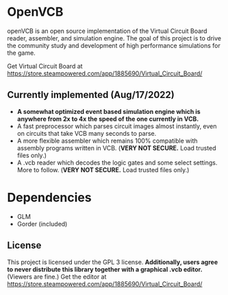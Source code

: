 
# OpenVCB

openVCB is an open source implementation of the Virtual Circuit Board reader, assembler, and simulation engine. 
The goal of this project is to drive the community study and development of high performance simulations for the game. 

Get Virtual Circuit Board at
https://store.steampowered.com/app/1885690/Virtual_Circuit_Board/

## Currently implemented (Aug/17/2022)
* **A somewhat optimized event based simulation engine which is anywhere from 2x to 4x the speed of the one currently in VCB.**
* A fast preprocessor which parses circuit images almost instantly, even on circuits that take VCB many seconds to parse. 
* A more flexible assembler which remains 100% compatible with assembly programs written in VCB. (**VERY NOT SECURE.** Load trusted files only.)
* A .vcb reader which decodes the logic gates and some select settings. More to follow. (**VERY NOT SECURE.** Load trusted files only.)

# Dependencies
* GLM
* Gorder (included)

## License
This project is licensed under the GPL 3 license. 
**Additionally, users agree to never distribute this library together with a graphical .vcb editor.** (Viewers are fine.)
Get the editor at https://store.steampowered.com/app/1885690/Virtual_Circuit_Board/